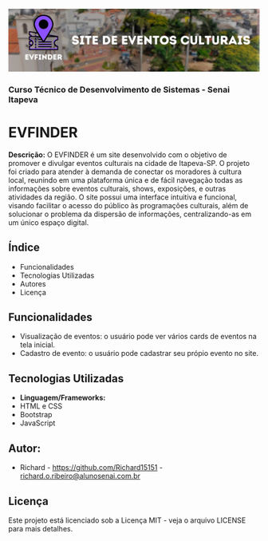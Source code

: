 ![Imagem de capa](/assets/img/capaREADME.png)
### Curso Técnico de Desenvolvimento de Sistemas - Senai Itapeva
# EVFINDER
**Descrição:**
O EVFINDER é um site desenvolvido com o objetivo de promover e divulgar eventos culturais na cidade de Itapeva-SP. O projeto foi criado para atender à demanda de conectar os moradores à cultura local, reunindo em uma plataforma única e de fácil navegação todas as informações sobre eventos culturais, shows, exposições, e outras atividades da região. O site possui uma interface intuitiva e funcional, visando facilitar o acesso do público às programações culturais, além de solucionar o problema da dispersão de informações, centralizando-as em um único espaço digital.
## Índice
- Funcionalidades
- Tecnologias Utilizadas
- Autores
- Licença
## Funcionalidades
 - Visualização de eventos: o usuário pode ver vários cards de eventos na tela inicial.
 - Cadastro de evento: o usuário pode cadastrar seu própio evento no site.
## Tecnologias Utilizadas
- **Linguagem/Frameworks:**
 - HTML e CSS
 - Bootstrap
 - JavaScript
## Autor:
- Richard - https://github.com/Richard15151 - richard.o.ribeiro@alunosenai.com.br
## Licença
Este projeto está licenciado sob a Licença MIT - veja o arquivo LICENSE para mais detalhes.
